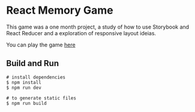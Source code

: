 # React Memory Game

This game was a one month project, a study of how to use Storybook and React Reducer and a exploration of responsive layout ideias.

You can play the game [here](https://igorpadilhaa.github.io/react-memory-game/)

## Build and Run
```
# install dependencies
$ npm install
$ npm run dev

# to generate static files 
$ npm run build
```
